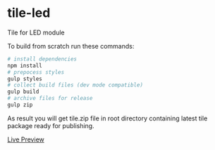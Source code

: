 # tile-led
Tile for LED module

To build from scratch run these commands:
```bash
# install dependencies
npm install
# prepocess styles
gulp styles
# collect build files (dev mode compatible)
gulp build
# archive files for release
gulp zip
```

As result you will get tile.zip file in root directory containing latest tile package ready for publishing.

[Live Preview][preview]

[preview]: https://material.io/resizer/#device=handset&url=https%3A%2F%2Fnexpaq.github.io%2Ftile-led%2F&width=360